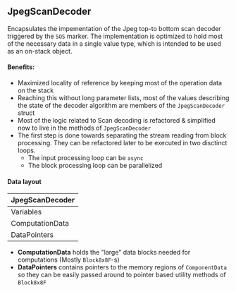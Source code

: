 ﻿## JpegScanDecoder
Encapsulates the impementation of the Jpeg top-to bottom scan decoder triggered by the `SOS` marker. 
The implementation is optimized to hold most of the necessary data in a single value type, which is intended to be used as an on-stack object.

#### Benefits:
- Maximized locality of reference by keeping most of the operation data on the stack
- Reaching this without long parameter lists, most of the values describing the state of the decoder algorithm 
are members of the `JpegScanDecoder` struct
- Most of the logic related to Scan decoding is refactored & simplified now to live in the methods of `JpegScanDecoder`
- The first step is done towards separating the stream reading from block processing. They can be refactored later to be executed in two disctinct loops.
  - The input processing loop can be `async`
  - The block processing loop can be parallelized

#### Data layout

|JpegScanDecoder    |
|-------------------|
|Variables          |
|ComputationData    |
|DataPointers       |

- **ComputationData** holds the "large" data blocks needed for computations (Mostly `Block8x8F`-s)
- **DataPointers** contains pointers to the memory regions of `ComponentData` so they can be easily passed around to pointer based utility methods of `Block8x8F`


